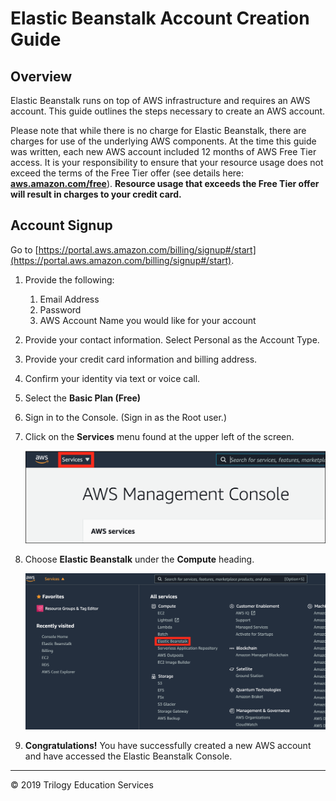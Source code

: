# Elastic Beanstalk Account Creation Guide

## Overview

Elastic Beanstalk runs on top of AWS infrastructure and requires an AWS account. This guide outlines the steps necessary to create an AWS account.

Please note that while there is no charge for Elastic Beanstalk, there are charges for use of the underlying AWS components. At the time this guide was written, each new AWS account included 12 months of AWS Free Tier access. It is your responsibility to ensure that your resource usage does not exceed the terms of the Free Tier offer (see details here: [**aws.amazon.com/free**](aws.amazon.com/free)). **Resource usage that exceeds the Free Tier offer will result in charges to your credit card.**

## Account Signup

Go to [https://portal.aws.amazon.com/billing/signup#/start](https://portal.aws.amazon.com/billing/signup#/start).

1. Provide the following:

   1. Email Address
   2. Password
   3. AWS Account Name you would like for your account

2. Provide your contact information. Select Personal as the Account Type.

3. Provide your credit card information and billing address.

4. Confirm your identity via text or voice call.

5. Select the **Basic Plan (Free)**

6. Sign in to the Console. (Sign in as the Root user.)

7. Click on the **Services** menu found at the upper left of the screen.

   <img src="images/aws-console-services-dropdown.png" alt="aws-console-services-dropdown" style="zoom:50%;" />

8. Choose **Elastic Beanstalk** under the **Compute** heading.

   <img src="images/select-elastic-beanstalk-from-console-heading.png" alt="select-elastic-beanstalk-from-console-heading" style="zoom:50%;" />

9. **Congratulations!** You have successfully created a new AWS account and have accessed the Elastic Beanstalk Console.

---

© 2019 Trilogy Education Services
